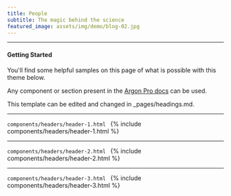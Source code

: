 ```yaml
---
title: People
subtitle: The magic behind the science
featured_image: assets/img/demo/blog-02.jpg
---
```


--- 
#### Getting Started
You'll find some helpful samples on this page of what is possible with this theme below. 

Any component or section present in the [Argon Pro docs](https://demos.creative-tim.com/argon-design-system-pro/docs/1.0/getting-started/overview.html) can be used.

This template can be edited and changed in _pages/headings.md.

---
```components/headers/header-1.html ```
{% include components/headers/header-1.html %}

---
```components/headers/header-2.html ```
{% include components/headers/header-2.html %}

---
```components/headers/header-3.html ```
{% include components/headers/header-3.html %}
